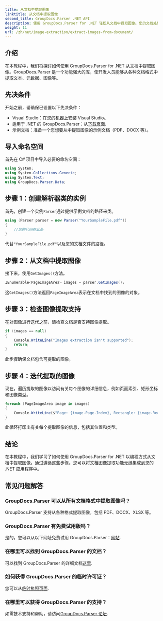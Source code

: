 ```yaml
---
title: 从文档中提取图像
linktitle: 从文档中提取图像
second_title: GroupDocs.Parser .NET API
description: 使用 GroupDocs.Parser for .NET 轻松从文档中提取图像。您的文档处理能力和简化图像提取任务非常有效。
weight: 11
url: /zh/net/image-extraction/extract-images-from-document/
---
```

## 介绍
在本教程中，我们将探讨如何使用 GroupDocs.Parser for .NET 从文档中提取图像。GroupDocs.Parser 是一个功能强大的库，使开发人员能够从各种文档格式中提取文本、元数据、图像等。
## 先决条件
开始之前，请确保已设置以下先决条件：
- Visual Studio：在您的机器上安装 Visual Studio。
- 适用于 .NET 的 GroupDocs.Parser：从[下载页面](https://releases.groupdocs.com/parser/net/).
- 示例文档：准备一个您想要从中提取图像的示例文档（PDF、DOCX 等）。

## 导入命名空间
首先在 C# 项目中导入必要的命名空间：
```csharp
using System;
using System.Collections.Generic;
using System.Text;
using GroupDocs.Parser.Data;
```
## 步骤 1：创建解析器类的实例
首先，创建一个实例`Parser`通过提供示例文档的路径来类。
```csharp
using (Parser parser = new Parser("YourSampleFile.pdf"))
{
    //您的代码在此处
}
```
代替`"YourSampleFile.pdf"`以及您的文档文件的路径。
## 步骤 2：从文档中提取图像
接下来，使用`GetImages()`方法。
```csharp
IEnumerable<PageImageArea> images = parser.GetImages();
```
这`GetImages()`方法返回`PageImageArea`表示在文档中找到的图像的对象。
## 步骤 3：检查图像提取支持
在对图像进行迭代之前，请检查文档是否支持图像提取。
```csharp
if (images == null)
{
    Console.WriteLine("Images extraction isn't supported");
    return;
}
```
此步骤确保文档包含可提取的图像。
## 步骤 4：迭代提取的图像
现在，遍历提取的图像以访问有关每个图像的详细信息，例如页面索引、矩形坐标和图像类型。
```csharp
foreach (PageImageArea image in images)
{
    Console.WriteLine($"Page: {image.Page.Index}, Rectangle: {image.Rectangle}, Type: {image.FileType}");
}
```
此循环打印出有关每个提取图像的信息，包括其位置和类型。

## 结论
在本教程中，我们学习了如何使用 GroupDocs.Parser for .NET 以编程方式从文档中提取图像。通过遵循这些步骤，您可以将文档图像提取功能无缝集成到您的 .NET 应用程序中。

## 常见问题解答
### GroupDocs.Parser 可以从所有文档格式中提取图像吗？
GroupDocs.Parser 支持从各种格式提取图像，包括 PDF、DOCX、XLSX 等。
### GroupDocs.Parser 有免费试用版吗？
是的，您可以从以下网址免费试用 GroupDocs.Parser：[网站](https://releases.groupdocs.com/).
### 在哪里可以找到 GroupDocs.Parser 的文档？
可以找到 GroupDocs.Parser 的详细文档[这里](https://tutorials.groupdocs.com/parser/net/).
### 如何获得 GroupDocs.Parser 的临时许可证？
您可以从[临时执照页面](https://purchase.groupdocs.com/temporary-license/).
### 在哪里可以获得 GroupDocs.Parser 的支持？
如需技术支持和帮助，请访问[GroupDocs.Parser 论坛](https://forum.groupdocs.com/c/parser/17).